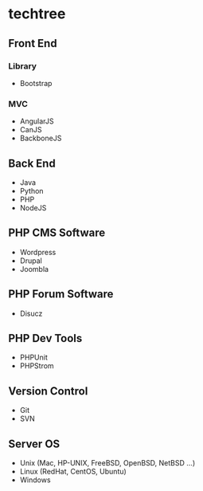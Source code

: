 # techtree

## Front End

### Library
- Bootstrap

### MVC
- AngularJS
- CanJS
- BackboneJS

## Back End
- Java
- Python
- PHP
- NodeJS

## PHP CMS Software
- Wordpress
- Drupal
- Joombla

## PHP Forum Software
- Disucz

## PHP Dev Tools
- PHPUnit
- PHPStrom

## Version Control
- Git
- SVN


## Server OS
- Unix (Mac, HP-UNIX, FreeBSD, OpenBSD, NetBSD ...)
- Linux (RedHat, CentOS, Ubuntu)
- Windows
